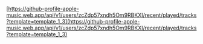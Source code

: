 [https://github-profile-apple-music.web.app/api/v1/users/zcZdp57xndh5Om9RBKXI/recent/played/tracks?template=template_1_3](https://github-profile-apple-music.web.app/api/v1/users/zcZdp57xndh5Om9RBKXI/recent/played/tracks?template=template_1_3)

